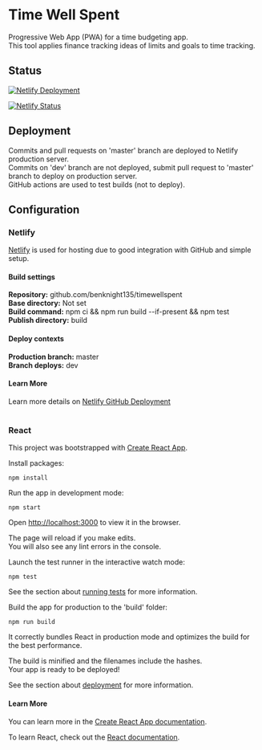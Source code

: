 # Time Well Spent

Progressive Web App (PWA) for a time budgeting app.  
This tool applies finance tracking ideas of limits and goals to time tracking.

## Status

[![Netlify Deployment](https://github.com/benknight135/timewellspent/actions/workflows/main.yml/badge.svg)](https://github.com/benknight135/timewellspent/actions/workflows/main.yml)

[![Netlify Status](https://api.netlify.com/api/v1/badges/294bdce9-bfa5-43b9-8c9c-a83ed3316e17/deploy-status)](https://app.netlify.com/sites/friendly-poitras-c8045e/deploys)

## Deployment

Commits and pull requests on 'master' branch are deployed to Netlify production server.  
Commits on 'dev' branch are not deployed, submit pull request to 'master' branch to deploy on production server.  
GitHub actions are used to test builds (not to deploy).

## Configuration

### Netlify
[Netlify](https://www.netlify.com/) is used for hosting due to good integration with GitHub and simple setup.

#### Build settings
**Repository:** github.com/benknight135/timewellspent  
**Base directory:** Not set  
**Build command:** npm ci && npm run build --if-present && npm test  
**Publish directory:** build  

#### Deploy contexts
**Production branch:** master  
**Branch deploys:** dev

#### Learn More
Learn more details on [Netlify GitHub Deployment](https://www.netlify.com/blog/2016/09/29/a-step-by-step-guide-deploying-on-netlify/)

#

### React

This project was bootstrapped with [Create React App](https://github.com/facebook/create-react-app).

Install packages:
```
npm install
```

Run the app in development mode:
```
npm start
```
Open [http://localhost:3000](http://localhost:3000) to view it in the browser.

The page will reload if you make edits.\
You will also see any lint errors in the console.

Launch the test runner in the interactive watch mode:
```
npm test
```
See the section about [running tests](https://facebook.github.io/create-react-app/docs/running-tests) for more information.

Build the app for production to the 'build' folder:
```
npm run build
```
It correctly bundles React in production mode and optimizes the build for the best performance.

The build is minified and the filenames include the hashes.\
Your app is ready to be deployed!

See the section about [deployment](https://facebook.github.io/create-react-app/docs/deployment) for more information.

#### Learn More

You can learn more in the [Create React App documentation](https://facebook.github.io/create-react-app/docs/getting-started).

To learn React, check out the [React documentation](https://reactjs.org/).

#
